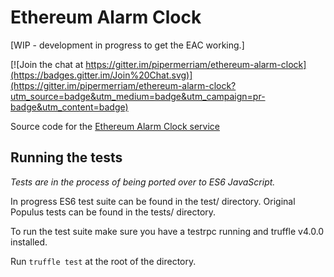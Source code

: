 # Ethereum Alarm Clock

[WIP - development in progress to get the EAC working.]

[![Join the chat at https://gitter.im/pipermerriam/ethereum-alarm-clock](https://badges.gitter.im/Join%20Chat.svg)](https://gitter.im/pipermerriam/ethereum-alarm-clock?utm_source=badge&utm_medium=badge&utm_campaign=pr-badge&utm_content=badge)

Source code for the [Ethereum Alarm Clock service](http://www.ethereum-alarm-clock.com/)


## Running the tests

_Tests are in the process of being ported over to ES6 JavaScript._

In progress ES6 test suite can be found in the test/ directory. Original Populus tests can be found in the tests/ directory.

To run the test suite make sure you have a testrpc running and truffle v4.0.0 installed.

Run `truffle test` at the root of the directory.
